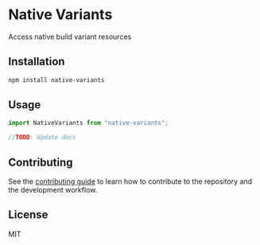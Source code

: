# Native Variants

Access native build variant resources

## Installation

```sh
npm install native-variants
```

## Usage

```js
import NativeVariants from "native-variants";

//TODO: Update docs
```

## Contributing

See the [contributing guide](CONTRIBUTING.md) to learn how to contribute to the repository and the development workflow.

## License

MIT
